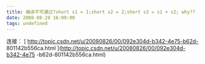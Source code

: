 ```yaml
---
title: 编译不可通过?short s1 = 1;short s2 = 2;short s3 = s1 + s2; why??
date: 2008-08-28 16:09:00
tags: undefined
---
```

连接： [ http://topic.csdn.net/u/20080826/00/092e304d-b342-4e75-b62d-
801142b556ca.html ](http://topic.csdn.net/u/20080826/00/092e304d-b342-4e75
-b62d-801142b556ca.html)




